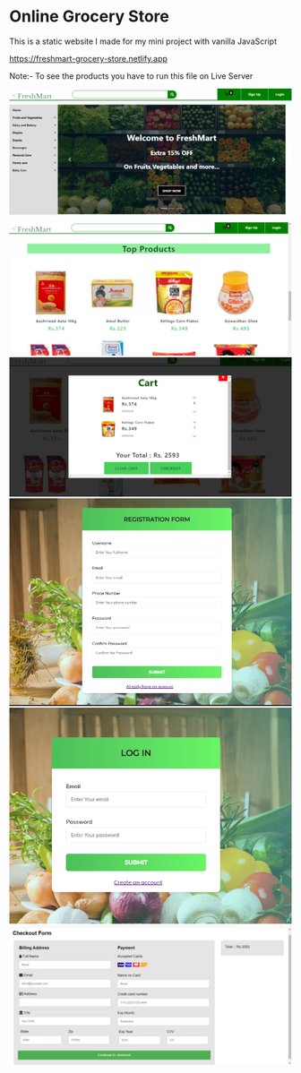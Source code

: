 # Online Grocery Store
This is a static website I made for my mini project with vanilla JavaScript

https://freshmart-grocery-store.netlify.app

Note:- To see the products you have to run this file on Live Server

![](screenshots/homepage1.png)
![](screenshots/productpage.png)
![](screenshots/cartpage.png)
![](screenshots/signupform.png)
![](screenshots/loginform.png)
![](screenshots/checkoutpage.png)




